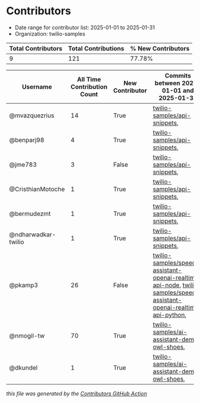 # Contributors

- Date range for contributor list:  2025-01-01 to 2025-01-31
- Organization: twilio-samples

| Total Contributors | Total Contributions | % New Contributors |
| --- | --- | --- |
| 9 | 121 | 77.78% |

| Username | All Time Contribution Count | New Contributor | Commits between 2025-01-01 and 2025-01-31 |
| --- | --- | --- | --- |
| @mvazquezrius | 14 | True | [twilio-samples/api-snippets](https://github.com/twilio-samples/api-snippets/commits?author=mvazquezrius&since=2025-01-01&until=2025-01-31),  |
| @benparj98 | 4 | True | [twilio-samples/api-snippets](https://github.com/twilio-samples/api-snippets/commits?author=benparj98&since=2025-01-01&until=2025-01-31),  |
| @jme783 | 3 | False | [twilio-samples/api-snippets](https://github.com/twilio-samples/api-snippets/commits?author=jme783&since=2025-01-01&until=2025-01-31),  |
| @CristhianMotoche | 1 | True | [twilio-samples/api-snippets](https://github.com/twilio-samples/api-snippets/commits?author=CristhianMotoche&since=2025-01-01&until=2025-01-31),  |
| @bermudezmt | 1 | True | [twilio-samples/api-snippets](https://github.com/twilio-samples/api-snippets/commits?author=bermudezmt&since=2025-01-01&until=2025-01-31),  |
| @ndharwadkar-twilio | 1 | True | [twilio-samples/api-snippets](https://github.com/twilio-samples/api-snippets/commits?author=ndharwadkar-twilio&since=2025-01-01&until=2025-01-31),  |
| @pkamp3 | 26 | False | [twilio-samples/speech-assistant-openai-realtime-api-node](https://github.com/twilio-samples/speech-assistant-openai-realtime-api-node/commits?author=pkamp3&since=2025-01-01&until=2025-01-31), [twilio-samples/speech-assistant-openai-realtime-api-python](https://github.com/twilio-samples/speech-assistant-openai-realtime-api-python/commits?author=pkamp3&since=2025-01-01&until=2025-01-31),  |
| @nmogil-tw | 70 | True | [twilio-samples/ai-assistant-demo-owl-shoes](https://github.com/twilio-samples/ai-assistant-demo-owl-shoes/commits?author=nmogil-tw&since=2025-01-01&until=2025-01-31),  |
| @dkundel | 1 | True | [twilio-samples/ai-assistant-demo-owl-shoes](https://github.com/twilio-samples/ai-assistant-demo-owl-shoes/commits?author=dkundel&since=2025-01-01&until=2025-01-31),  |

 _this file was generated by the [Contributors GitHub Action](https://github.com/github/contributors)_
